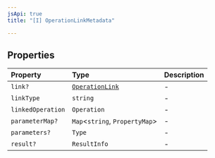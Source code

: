 ```yaml
---
jsApi: true
title: "[I] OperationLinkMetadata"

---
```

## Properties

| Property | Type | Description |
| :------ | :------ | :------ |
| `link?` | [`OperationLink`](OperationLink.md) | - |
| `linkType` | `string` | - |
| `linkedOperation` | `Operation` | - |
| `parameterMap?` | `Map`<`string`, `PropertyMap`\> | - |
| `parameters?` | `Type` | - |
| `result?` | `ResultInfo` | - |
